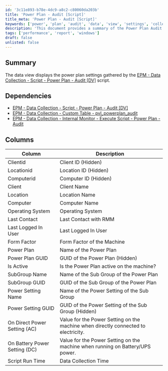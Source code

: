 ```yaml
---
id: '3c11e893-b78e-4dc9-a8c2-c80060da203b'
title: 'Power Plan - Audit [Script]'
title_meta: 'Power Plan - Audit [Script]'
keywords: ['power', 'plan', 'audit', 'data', 'view', 'settings', 'collection']
description: 'This document provides a summary of the Power Plan Audit Data View, detailing the power plan settings gathered by the EPM Data Collection script. It includes information about dependencies, columns, and a sample screenshot for visualization.'
tags: ['performance', 'report', 'windows']
draft: false
unlisted: false
---
```


## Summary

The data view displays the power plan settings gathered by the [EPM - Data Collection - Script - Power Plan - Audit [DV]](<../scripts/Power Plan - Audit DV.md>) script.

## Dependencies

- [EPM - Data Collection - Script - Power Plan - Audit [DV]](<../scripts/Power Plan - Audit DV.md>)  
- [EPM - Data Collection - Custom Table - pvl_powerplan_audit](<../tables/pvl_powerplan_audit.md>)  
- [EPM - Data Collection - Internal Monitor - Execute Script - Power Plan - Audit](<../monitors/Execute Script - Power Plan - Audit.md>)  

## Columns

| Column                     | Description                                               |
|---------------------------|-----------------------------------------------------------|
| Clientid                  | Client ID (Hidden)                                       |
| Locationid                | Location ID (Hidden)                                     |
| Computerid                | Computer ID (Hidden)                                     |
| Client                    | Client Name                                             |
| Location                  | Location Name                                           |
| Computer                  | Computer Name                                           |
| Operating System          | Operating System                                        |
| Last Contact              | Last Contact with RMM                                   |
| Last Logged In User       | Last Logged In User                                     |
| Form Factor               | Form Factor of the Machine                              |
| Power Plan                | Name of the Power Plan                                  |
| Power Plan GUID           | GUID of the Power Plan (Hidden)                         |
| Is Active                 | Is the Power Plan active on the machine?                |
| SubGroup Name             | Name of the Sub Group of the Power Plan                 |
| SubGroup GUID             | GUID of the Sub Group of the Power Plan                 |
| Power Setting Name        | Name of the Power Setting of the Sub Group              |
| Power Setting GUID        | GUID of the Power Setting of the Sub Group (Hidden)     |
| On Direct Power Setting (AC) | Value for the Power Setting on the machine when directly connected to electricity. |
| On Battery Power Setting (DC) | Value for the Power Setting on the machine when running on Battery/UPS power. |
| Script Run Time           | Data Collection Time                                    |
